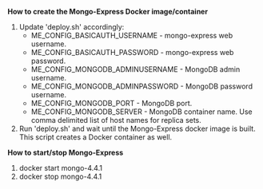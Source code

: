 <b>
	<p>How to create the Mongo-Express Docker image/container</p>
</b>

1. Update 'deploy.sh' accordingly:
	* ME_CONFIG_BASICAUTH_USERNAME - mongo-express web username.
	* ME_CONFIG_BASICAUTH_PASSWORD - mongo-express web password.
	* ME_CONFIG_MONGODB_ADMINUSERNAME - MongoDB admin username.
	* ME_CONFIG_MONGODB_ADMINPASSWORD - MongoDB password username.
	* ME_CONFIG_MONGODB_PORT - MongoDB port.
	* ME_CONFIG_MONGODB_SERVER - MongoDB container name. Use comma delimited list of host names for replica sets.
6. Run 'deploy.sh' and wait until the Mongo-Express docker image is built. This script creates a Docker container as well. 


<b>
	<p>How to start/stop Mongo-Express</p>
</b>

1. docker start mongo-4.4.1
2. docker stop mongo-4.4.1


